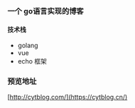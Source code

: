 ### 一个 go语言实现的博客 
#### 技术栈
- golang
- vue
- echo 框架
### 预览地址
[http://cytblog.com/](https://cytblog.cn/)
